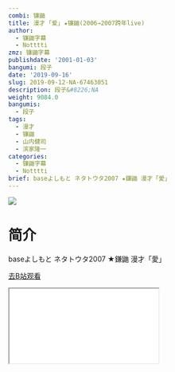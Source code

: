 ```yaml
---
combi: 镰鼬
title: 漫才 ｢爱｣ ★镰鼬(2006→2007跨年live)
author:
  - 镰鼬字幕
  - Notttti
zmz: 镰鼬字幕
publishdate: '2001-01-03'
bangumi: 段子
date: '2019-09-16'
slug: 2019-09-12-NA-67463051
description: 段子&#8226;NA
weight: 9084.0
bangumis:
  - 段子
tags:
  - 漫才
  - 镰鼬
  - 山内健司
  - 滨家隆一
categories:
  - 镰鼬字幕
  - Notttti
brief: baseよしもと ネタトウタ2007 ★鎌鼬 漫才「愛」
---
```

![](https://raw.githubusercontent.com/tcgriffith/owaraisite/master/static/tmpimg/ec2e2651851188a6b0c1ea645e90e23f98f53db0.jpg.480.jpg)
# 简介  
baseよしもと ネタトウタ2007
★鎌鼬 漫才「愛」  

[去B站观看](https://www.bilibili.com/video/av67463051/)
<div class ="resp-container"><iframe class="testiframe" src="//player.bilibili.com/player.html?aid=67463051"", scrolling="no", allowfullscreen="true" > </iframe></div> 
